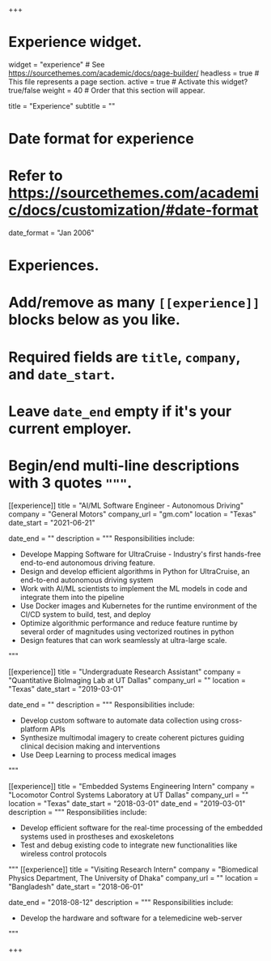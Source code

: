 +++
# Experience widget.
widget = "experience"  # See https://sourcethemes.com/academic/docs/page-builder/
headless = true  # This file represents a page section.
active = true  # Activate this widget? true/false
weight = 40  # Order that this section will appear.

title = "Experience"
subtitle = ""

# Date format for experience
#   Refer to https://sourcethemes.com/academic/docs/customization/#date-format
date_format = "Jan 2006"

# Experiences.
#   Add/remove as many `[[experience]]` blocks below as you like.
#   Required fields are `title`, `company`, and `date_start`.
#   Leave `date_end` empty if it's your current employer.
#   Begin/end multi-line descriptions with 3 quotes `"""`.

[[experience]]
  title = "AI/ML Software Engineer - Autonomous Driving"
  company = "General Motors"
  company_url = "gm.com"
  location = "Texas"
  date_start = "2021-06-21"
  
  date_end = ""
  description = """
  Responsibilities include:

  * Develope Mapping Software for UltraCruise - Industry's first hands-free end-to-end autonomous driving feature.
  * Design and develop efficient algorithms in Python for UltraCruise, an end-to-end autonomous driving system
  * Work with AI/ML scientists to implement the ML models in code and integrate them into the pipeline
  * Use Docker images and Kubernetes for the runtime environment of the CI/CD system to build, test, and deploy
  * Optimize algorithmic performance and reduce feature runtime by several order of magnitudes using vectorized routines in python
  * Design features that can work seamlessly at ultra-large scale.

  """

[[experience]]
  title = "Undergraduate Research Assistant"
  company = "Quantitative BioImaging Lab at UT Dallas"
  company_url = ""
  location = "Texas"
  date_start = "2019-03-01"
  
  date_end = ""
  description = """
  Responsibilities include:

  * Develop custom software to automate data collection using cross-platform APIs
  * Synthesize multimodal imagery to create coherent pictures guiding clinical decision making and interventions
  * Use Deep Learning to process medical images

  """

[[experience]]
  title = "Embedded Systems Engineering Intern"
  company = "Locomotor Control Systems Laboratory at UT Dallas"
  company_url = ""
  location = "Texas"
  date_start = "2018-03-01"
  date_end = "2019-03-01"
  description = """
  Responsibilities include:
  * Develop efficient software for the real-time processing of the embedded systems used in prostheses and exoskeletons
  * Test and debug existing code to integrate new functionalities like wireless control protocols
  
  """
[[experience]]
  title = "Visiting Research Intern"
  company = "Biomedical Physics Department, The University of Dhaka"
  company_url = ""
  location = "Bangladesh"
  date_start = "2018-06-01"
  
  date_end = "2018-08-12"
  description = """
  Responsibilities include:

  * Develop the hardware and software for a telemedicine web-server

  """

+++
